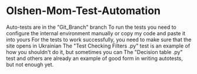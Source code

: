 # Olshen-Mom-Test-Automation
Auto-tests are in the "Git_Branch" branch
To run the tests you need to configure the internal environment manually or copy my code and paste it into yours
For the tests to work successfully, you need to make sure that the site opens in Ukrainian
The "Test Checking Filters .py" test is an example of how you shouldn't do it, but sometimes you can
The "Decision table .py" test and others are already an example of good form in writing autotests, but not enough yet.
